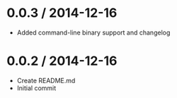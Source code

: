 
0.0.3 / 2014-12-16
==================

  * Added command-line binary support and changelog

0.0.2 / 2014-12-16
==================

  * Create README.md
  * Initial commit
